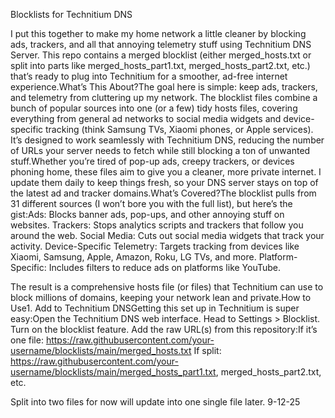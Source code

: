 Blocklists for Technitium DNS

I put this together to make my home network a little cleaner by blocking ads, trackers, and all that annoying telemetry stuff using Technitium DNS Server. This repo contains a merged blocklist (either merged_hosts.txt or split into parts like merged_hosts_part1.txt, merged_hosts_part2.txt, etc.) that’s ready to plug into Technitium for a smoother, ad-free internet experience.What’s This About?The goal here is simple: keep ads, trackers, and telemetry from cluttering up my network. The blocklist files combine a bunch of popular sources into one (or a few) tidy hosts files, covering everything from general ad networks to social media widgets and device-specific tracking (think Samsung TVs, Xiaomi phones, or Apple services). It’s designed to work seamlessly with Technitium DNS, reducing the number of URLs your server needs to fetch while still blocking a ton of unwanted stuff.Whether you’re tired of pop-up ads, creepy trackers, or devices phoning home, these files aim to give you a cleaner, more private internet. I update them daily to keep things fresh, so your DNS server stays on top of the latest ad and tracker domains.What’s Covered?The blocklist pulls from 31 different sources (I won’t bore you with the full list), but here’s the gist:Ads: Blocks banner ads, pop-ups, and other annoying stuff on websites.
Trackers: Stops analytics scripts and trackers that follow you around the web.
Social Media: Cuts out social media widgets that track your activity.
Device-Specific Telemetry: Targets tracking from devices like Xiaomi, Samsung, Apple, Amazon, Roku, LG TVs, and more.
Platform-Specific: Includes filters to reduce ads on platforms like YouTube.

The result is a comprehensive hosts file (or files) that Technitium can use to block millions of domains, keeping your network lean and private.How to Use1. Add to Technitium DNSGetting this set up in Technitium is super easy:Open the Technitium DNS web interface.
Head to Settings > Blocklist.
Turn on the blocklist feature.
Add the raw URL(s) from this repository:If it’s one file: https://raw.githubusercontent.com/your-username/blocklists/main/merged_hosts.txt
If split: https://raw.githubusercontent.com/your-username/blocklists/main/merged_hosts_part1.txt, merged_hosts_part2.txt, etc.

Split into two files for now will update into one single file later. 9-12-25
